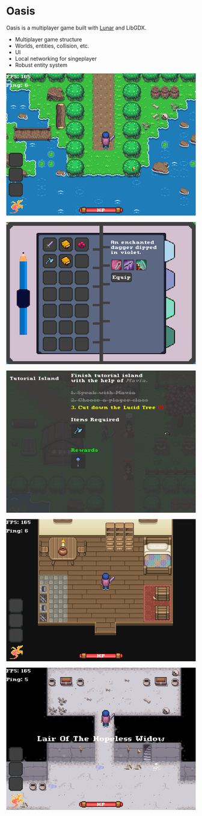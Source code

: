 # Oasis
Oasis is a multiplayer game built with [Lunar](https://github.com/Vrekt/LunarGdx) and LibGDX.
  - Multiplayer game structure
  - Worlds, entities, collision, etc.
  - UI
  - Local networking for singeplayer
  - Robust entity system

<p align="center">
  <img src="default.png" alt="Home">
</p>

<p align="center">
  <img src="inventory.png" alt="Inventory">
</p>

<p align="center">
  <img src="quest.png" alt="Quest UI">
</p>

<p align="center">
  <img src="house.png" alt="Home Interior">
</p>

<p align="center">
  <img src="dungeon.png" alt="Dungeon">
</p>
